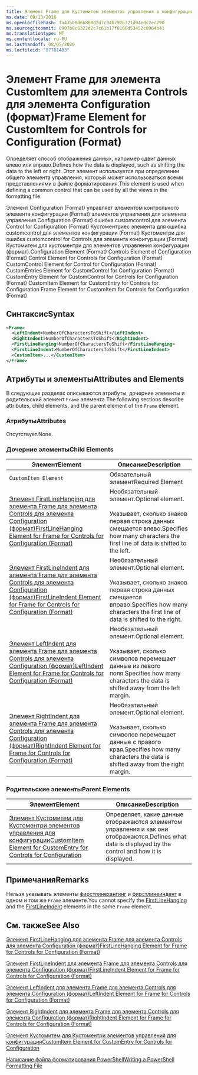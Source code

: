 ```yaml
---
title: Элемент Frame для Кустомитем элементов управления в конфигурации (Format) | Документация Майкрософт
ms.date: 09/13/2016
ms.openlocfilehash: fa435b8d6b868d2d7c94b7926321d94edc2ec290
ms.sourcegitcommit: 0907b8c6322d2c7c61b17f8168d53452c8964b41
ms.translationtype: MT
ms.contentlocale: ru-RU
ms.lasthandoff: 08/05/2020
ms.locfileid: "87781483"
---
```

# <a name="frame-element-for-customitem-for-controls-for-configuration-format"></a><span data-ttu-id="89d97-102">Элемент Frame для элемента CustomItem для элемента Controls для элемента Configuration (формат)</span><span class="sxs-lookup"><span data-stu-id="89d97-102">Frame Element for CustomItem for Controls for Configuration (Format)</span></span>

<span data-ttu-id="89d97-103">Определяет способ отображения данных, например сдвиг данных влево или вправо.</span><span class="sxs-lookup"><span data-stu-id="89d97-103">Defines how the data is displayed, such as shifting the data to the left or right.</span></span> <span data-ttu-id="89d97-104">Этот элемент используется при определении общего элемента управления, который может использоваться всеми представлениями в файле форматирования.</span><span class="sxs-lookup"><span data-stu-id="89d97-104">This element is used when defining a common control that can be used by all the views in the formatting file.</span></span>

<span data-ttu-id="89d97-105">Элемент Configuration (Format) управляет элементом контрольного элемента конфигурации (Format) элементов управления для элемента управления Configuration (Format) ошибка customcontrol для элемента Control for Configuration (Format) Кустоментриес элемента для ошибка customcontrol для элементов конфигурации (Format) Кустоментри для ошибка customcontrol for Controls для элемента конфигурации (Format) Кустомитем для кустоментри для элементов управления конфигурации (формат).</span><span class="sxs-lookup"><span data-stu-id="89d97-105">Configuration Element (Format) Controls Element of Configuration (Format) Control Element for Controls for Configuration (Format) CustomControl Element for Control for Configuration (Format) CustomEntries Element for CustomControl for Configuration (Format) CustomEntry Element for CustomControl for Controls for Configuration (Format) CustomItem Element for CustomEntry for Controls for Configuration Frame Element for CustomItem for Controls for Configuration (Format)</span></span>

## <a name="syntax"></a><span data-ttu-id="89d97-106">Синтаксис</span><span class="sxs-lookup"><span data-stu-id="89d97-106">Syntax</span></span>

```xml
<Frame>
  <LeftIndent>NumberOfCharactersToShift</LeftIndent>
  <RightIndent>NumberOfCharactersToShift</RightIndent>
  <FirstLineHanging>NumberOfCharactersToShift</FirstLineHanging>
  <FirstLineIndent>NumberOfCharactersToShift</FirstLineIndent>
  <CustomItem>...</CustomItem>
</Frame>
```

## <a name="attributes-and-elements"></a><span data-ttu-id="89d97-107">Атрибуты и элементы</span><span class="sxs-lookup"><span data-stu-id="89d97-107">Attributes and Elements</span></span>

<span data-ttu-id="89d97-108">В следующих разделах описываются атрибуты, дочерние элементы и родительский элемент `Frame` элемента.</span><span class="sxs-lookup"><span data-stu-id="89d97-108">The following sections describe attributes, child elements, and the parent element of the `Frame` element.</span></span>

### <a name="attributes"></a><span data-ttu-id="89d97-109">Атрибуты</span><span class="sxs-lookup"><span data-stu-id="89d97-109">Attributes</span></span>

<span data-ttu-id="89d97-110">Отсутствует.</span><span class="sxs-lookup"><span data-stu-id="89d97-110">None.</span></span>

### <a name="child-elements"></a><span data-ttu-id="89d97-111">Дочерние элементы</span><span class="sxs-lookup"><span data-stu-id="89d97-111">Child Elements</span></span>

|<span data-ttu-id="89d97-112">Элемент</span><span class="sxs-lookup"><span data-stu-id="89d97-112">Element</span></span>|<span data-ttu-id="89d97-113">Описание</span><span class="sxs-lookup"><span data-stu-id="89d97-113">Description</span></span>|
|-------------|-----------------|
|`CustomItem Element`|<span data-ttu-id="89d97-114">Обязательный элемент</span><span class="sxs-lookup"><span data-stu-id="89d97-114">Required Element</span></span>|
|[<span data-ttu-id="89d97-115">Элемент FirstLineHanging для элемента Frame для элемента Controls для элемента Configuration (формат)</span><span class="sxs-lookup"><span data-stu-id="89d97-115">FirstLineHanging Element for Frame for Controls for Configuration (Format)</span></span>](./firstlinehanging-element-for-frame-for-controls-for-configuration-format.md)|<span data-ttu-id="89d97-116">Необязательный элемент.</span><span class="sxs-lookup"><span data-stu-id="89d97-116">Optional element.</span></span><br /><br /> <span data-ttu-id="89d97-117">Указывает, сколько знаков первая строка данных смещается влево.</span><span class="sxs-lookup"><span data-stu-id="89d97-117">Specifies how many characters the first line of data is shifted to the left.</span></span>|
|[<span data-ttu-id="89d97-118">Элемент FirstLineIndent для элемента Frame для элемента Controls для элемента Configuration (формат)</span><span class="sxs-lookup"><span data-stu-id="89d97-118">FirstLineIndent Element for Frame for Controls for Configuration (Format)</span></span>](./firstlineindent-element-for-frame-for-controls-for-configuration-format.md)|<span data-ttu-id="89d97-119">Необязательный элемент.</span><span class="sxs-lookup"><span data-stu-id="89d97-119">Optional element.</span></span><br /><br /> <span data-ttu-id="89d97-120">Указывает, сколько знаков первая строка данных смещается вправо.</span><span class="sxs-lookup"><span data-stu-id="89d97-120">Specifies how many characters the first line of data is shifted to the right.</span></span>|
|[<span data-ttu-id="89d97-121">Элемент LeftIndent для элемента Frame для элемента Controls для элемента Configuration (формат)</span><span class="sxs-lookup"><span data-stu-id="89d97-121">LeftIndent Element for Frame for Controls for Configuration (Format)</span></span>](./leftindent-element-for-frame-for-controls-for-configuration-format.md)|<span data-ttu-id="89d97-122">Необязательный элемент.</span><span class="sxs-lookup"><span data-stu-id="89d97-122">Optional element.</span></span><br /><br /> <span data-ttu-id="89d97-123">Указывает, сколько символов перемещает данные из левого поля.</span><span class="sxs-lookup"><span data-stu-id="89d97-123">Specifies how many characters the data is shifted away from the left margin.</span></span>|
|[<span data-ttu-id="89d97-124">Элемент RightIndent для элемента Frame для элемента Controls для элемента Configuration (формат)</span><span class="sxs-lookup"><span data-stu-id="89d97-124">RightIndent Element for Frame for Controls for Configuration (Format)</span></span>](./rightindent-element-for-frame-for-controls-for-configuration-format.md)|<span data-ttu-id="89d97-125">Необязательный элемент.</span><span class="sxs-lookup"><span data-stu-id="89d97-125">Optional element.</span></span><br /><br /> <span data-ttu-id="89d97-126">Указывает, сколько символов перемещает данные с правого края.</span><span class="sxs-lookup"><span data-stu-id="89d97-126">Specifies how many characters the data is shifted away from the right margin.</span></span>|

### <a name="parent-elements"></a><span data-ttu-id="89d97-127">Родительские элементы</span><span class="sxs-lookup"><span data-stu-id="89d97-127">Parent Elements</span></span>

|<span data-ttu-id="89d97-128">Элемент</span><span class="sxs-lookup"><span data-stu-id="89d97-128">Element</span></span>|<span data-ttu-id="89d97-129">Описание</span><span class="sxs-lookup"><span data-stu-id="89d97-129">Description</span></span>|
|-------------|-----------------|
|[<span data-ttu-id="89d97-130">Элемент Кустомитем для Кустоментри элементов управления для конфигурации</span><span class="sxs-lookup"><span data-stu-id="89d97-130">CustomItem Element for CustomEntry for Controls for Configuration</span></span>](./customitem-element-for-customentry-for-controls-for-configuration-format.md)|<span data-ttu-id="89d97-131">Определяет, какие данные отображаются элементом управления и как они отображаются.</span><span class="sxs-lookup"><span data-stu-id="89d97-131">Defines what data is displayed by the control and how it is displayed.</span></span>|

## <a name="remarks"></a><span data-ttu-id="89d97-132">Примечания</span><span class="sxs-lookup"><span data-stu-id="89d97-132">Remarks</span></span>

<span data-ttu-id="89d97-133">Нельзя указывать элементы [фирстлинехангинг](./firstlinehanging-element-for-frame-for-controls-for-configuration-format.md) и [фирстлинеиндент](./firstlineindent-element-for-frame-for-controls-for-configuration-format.md) в одном и том же `Frame` элементе.</span><span class="sxs-lookup"><span data-stu-id="89d97-133">You cannot specify the [FirstLineHanging](./firstlinehanging-element-for-frame-for-controls-for-configuration-format.md) and the [FirstLineIndent](./firstlineindent-element-for-frame-for-controls-for-configuration-format.md) elements in the same `Frame` element.</span></span>

## <a name="see-also"></a><span data-ttu-id="89d97-134">См. также</span><span class="sxs-lookup"><span data-stu-id="89d97-134">See Also</span></span>

[<span data-ttu-id="89d97-135">Элемент FirstLineHanging для элемента Frame для элемента Controls для элемента Configuration (формат)</span><span class="sxs-lookup"><span data-stu-id="89d97-135">FirstLineHanging Element for Frame for Controls for Configuration (Format)</span></span>](./firstlinehanging-element-for-frame-for-controls-for-configuration-format.md)

[<span data-ttu-id="89d97-136">Элемент FirstLineIndent для элемента Frame для элемента Controls для элемента Configuration (формат)</span><span class="sxs-lookup"><span data-stu-id="89d97-136">FirstLineIndent Element for Frame for Controls for Configuration (Format)</span></span>](./firstlineindent-element-for-frame-for-controls-for-configuration-format.md)

[<span data-ttu-id="89d97-137">Элемент LeftIndent для элемента Frame для элемента Controls для элемента Configuration (формат)</span><span class="sxs-lookup"><span data-stu-id="89d97-137">LeftIndent Element for Frame for Controls for Configuration (Format)</span></span>](./leftindent-element-for-frame-for-controls-for-configuration-format.md)

[<span data-ttu-id="89d97-138">Элемент RightIndent для элемента Frame для элемента Controls для элемента Configuration (формат)</span><span class="sxs-lookup"><span data-stu-id="89d97-138">RightIndent Element for Frame for Controls for Configuration (Format)</span></span>](./rightindent-element-for-frame-for-controls-for-configuration-format.md)

[<span data-ttu-id="89d97-139">Элемент Кустомитем для Кустоментри элементов управления для конфигурации</span><span class="sxs-lookup"><span data-stu-id="89d97-139">CustomItem Element for CustomEntry for Controls for Configuration</span></span>](./customitem-element-for-customentry-for-controls-for-configuration-format.md)

[<span data-ttu-id="89d97-140">Написание файла форматирования PowerShell</span><span class="sxs-lookup"><span data-stu-id="89d97-140">Writing a PowerShell Formatting File</span></span>](./writing-a-powershell-formatting-file.md)
